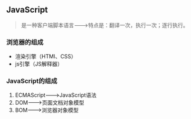 ## JavaScript

> 是一种客户端脚本语言--->特点是：翻译一次，执行一次；逐行执行。

### 浏览器的组成

- 渲染引擎（HTMI、CSS）
- js引擎（JS解释器）

### JavaScript的组成

1. ECMAScript--->JavaScript语法 
2. DOM--->页面文档对象模型
3. BOM--->浏览器对象模型


